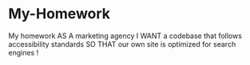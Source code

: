 # My-Homework
My homework
AS A marketing agency
I WANT a codebase that follows accessibility standards
SO THAT our own site is optimized for search engines
!
